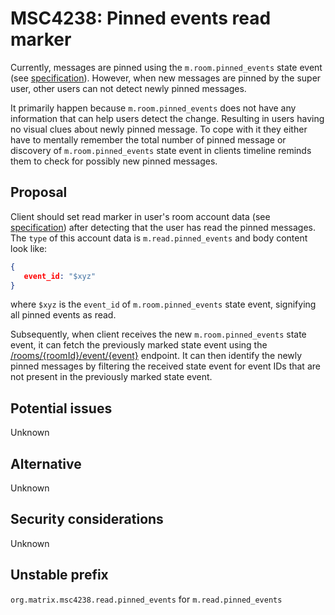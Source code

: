 # MSC4238: Pinned events read marker

Currently, messages are pinned using the `m.room.pinned_events` state event (see [specification](https://spec.matrix.org/v1.12/client-server-api/#mroompinned_events)). However, when new messages are pinned by the super user, other users can not detect newly pinned messages.

It primarily happen because `m.room.pinned_events` does not have any information that can help users detect the change. Resulting in users having no visual clues about newly pinned message. To cope with it they either have to mentally remember the total number of pinned message or discovery of `m.room.pinned_events` state event in clients timeline reminds them to check for possibly new pinned messages.

## Proposal

Client should set read marker in user's room account data (see [specification](https://spec.matrix.org/v1.12/client-server-api/#put_matrixclientv3useruseridroomsroomidaccount_datatype)) after detecting that the user has read the pinned messages. The `type` of this account data is `m.read.pinned_events` and body content look like: 
```json
{
   event_id: "$xyz"
}
```
where `$xyz` is the `event_id` of `m.room.pinned_events` state event, signifying all pinned events as read.

Subsequently, when client receives the new `m.room.pinned_events` state event, it can fetch the previously marked state event using the [/rooms/{roomId}/event/{event}](https://spec.matrix.org/v1.12/client-server-api/#get_matrixclientv3roomsroomideventeventid) endpoint. It can then identify the newly pinned messages by filtering the received state event for event IDs that are not present in the previously marked state event.


## Potential issues
Unknown

## Alternative
Unknown

## Security considerations
Unknown

## Unstable prefix
`org.matrix.msc4238.read.pinned_events` for `m.read.pinned_events`